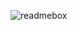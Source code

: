 ![readmebox](https://github.com/Svz1404/KeepSmile/assets/16935108/23f7a1dc-ff9d-4a6d-8d40-18eacbab907f)
